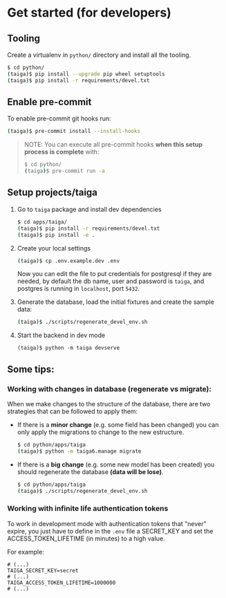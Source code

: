 # Get started (for developers)

## Tooling

Create a virtualenv in `python/` directory and install all the tooling.

```bash
$ cd python/
(taiga)$ pip install --upgrade pip wheel setuptools
(taiga)$ pip install -r requirements/devel.txt
```

## Enable pre-commit

To enable pre-commit git hooks run:

```bash
(taiga)$ pre-commit install --install-hooks
```

> NOTE: You can execute all pre-commit hooks **when this setup process is complete** with:
>
> ```bash
> $ cd python/
> (taiga)$ pre-commit run -a
> ```

## Setup projects/taiga

1. Go to `taiga` package and install dev dependencies
   ```bash
   $ cd apps/taiga/
   (taiga)$ pip install -r requirements/devel.txt
   (taiga)$ pip install -e .
   ```

2. Create your local settings
   ```bash
   (taiga)$ cp .env.example.dev .env
   ```
   Now you can edit the file to put credentials for postgresql if they are needed, by default the db name, user and password is `taiga`, and postgres is running in `localhost`, port `5432`.

3. Generate the database, load the initial fixtures and create the sample data:
   ```bash
   (taiga)$ ./scripts/regenerate_devel_env.sh
   ```

4. Start the backend in dev mode
   ```
   (taiga)$ python -m taiga devserve
   ```

## Some tips:

### Working with changes in database (regenerate vs migrate):

When we make changes to the structure of the database, there are two strategies that can be followed to apply them:

- If there is a **minor change** (e.g. some field has been changed) you can only apply the migrations to change to the new estructure.
  ```bash
  $ cd python/apps/taiga
  (taiga)$ python -m taiga6.manage migrate
  ```

- If there is a **big change** (e.g. some new model has been created) you should regenerate the database __(**data will be lose**)__.
  ```bash
  $ cd python/apps/taiga
  (taiga)$ ./scripts/regenerate_devel_env.sh
  ```

### Working with infinite life authentication tokens

To work in development mode with authentication tokens that "never" expire, you just have to define in the `.env` file a SECRET_KEY and set the ACCESS_TOKEN_LIFETIME (in minutes) to a high value.

For example:

```
# (...)
TAIGA_SECRET_KEY=secret
# (...)
TAIGA_ACCESS_TOKEN_LIFETIME=1000000
# (...)
```
